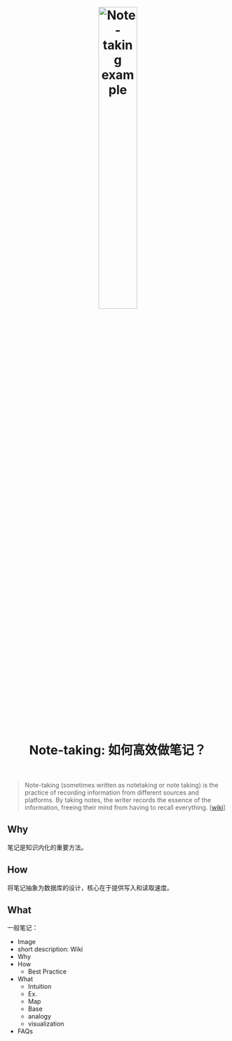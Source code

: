 <h1 align="center">
<br>
	<a href="https://www.wikiwand.com/en/Note-taking">
  <img src="?" alt="Note-taking example" width=42%">
  </a>
  <br><br>
Note-taking: 如何高效做笔记？
  <br><br>
</h1>

> Note-taking (sometimes written as notetaking or note taking) is the practice of recording information from different sources and platforms. By taking notes, the writer records the essence of the information, freeing their mind from having to recall everything. [[wiki](https://www.wikiwand.com/en/Note-taking)]

## Why 

笔记是知识内化的重要方法。

## How

将笔记抽象为数据库的设计，核心在于提供写入和读取速度。


## What 

一般笔记：

* Image
* short description: Wiki
* Why
* How
	* Best Practice 
* What
	* Intuition 
	* Ex.
	* Map
	* Base
	* analogy
	* visualization
* FAQs

